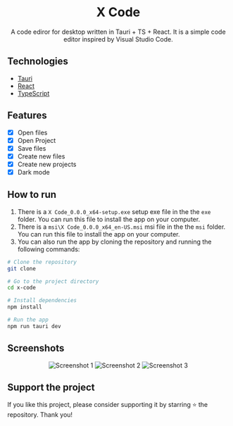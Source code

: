 <div align="center">
    <h1>X Code</h1>
    <p>
        A code ediror for desktop written in Tauri + TS + React. It is a simple code editor inspired by Visual Studio Code.
    </p>
</div>

## Technologies

- [Tauri](https://tauri.studio/)
- [React](https://reactjs.org/)
- [TypeScript](https://www.typescriptlang.org/)

## Features

- [x] Open files
- [x] Open Project
- [x] Save files
- [x] Create new files
- [x] Create new projects
- [x] Dark mode

## How to run

1. There is a `X Code_0.0.0_x64-setup.exe` setup exe file in the the `exe` folder. You can run this file to install the app on your computer.
2. There is a `msi\X Code_0.0.0_x64_en-US.msi` msi file in the the `msi` folder. You can run this file to install the app on your computer.
3. You can also run the app by cloning the repository and running the following commands:

```bash
# Clone the repository
git clone

# Go to the project directory
cd x-code

# Install dependencies
npm install

# Run the app
npm run tauri dev
```

## Screenshots

<div align="center">
    <img src="screenshots/1.png" alt="Screenshot 1" />
    <img src="screenshots/2.png" alt="Screenshot 2" />
    <img src="screenshots/3.png" alt="Screenshot 3" />
</div>

## Support the project

If you like this project, please consider supporting it by starring ⭐ the repository. Thank you!
